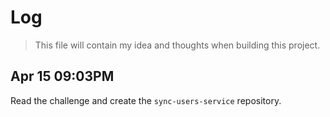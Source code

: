 # Log

> This file will contain my idea and thoughts when building this project.

## Apr 15 09:03PM

Read the challenge and create the `sync-users-service` repository.
